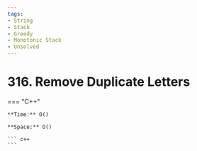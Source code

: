 ```yaml
---
tags:
- String
- Stack
- Greedy
- Monotonic Stack
- Unsolved
---
```



# 316. Remove Duplicate Letters

=== "C++"

    **Time:** O()

    **Space:** O()

    ``` c++
    ```